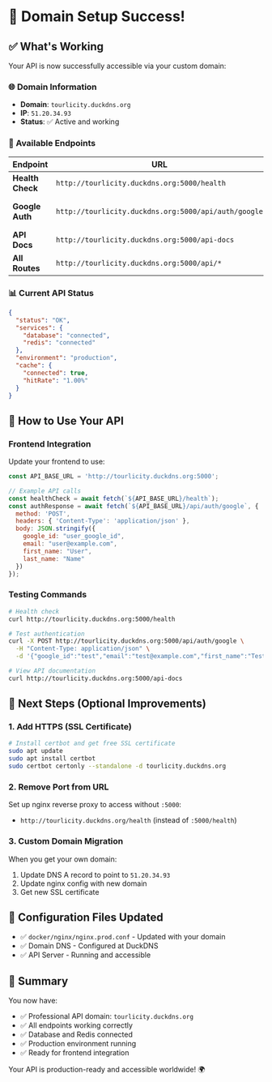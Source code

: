 # 🎉 Domain Setup Success!

## ✅ What's Working

Your API is now successfully accessible via your custom domain:

### 🌐 Domain Information
- **Domain**: `tourlicity.duckdns.org`
- **IP**: `51.20.34.93`
- **Status**: ✅ Active and working

### 🔗 Available Endpoints

| Endpoint | URL | Status |
|----------|-----|--------|
| **Health Check** | `http://tourlicity.duckdns.org:5000/health` | ✅ Working |
| **Google Auth** | `http://tourlicity.duckdns.org:5000/api/auth/google` | ✅ Working (POST) |
| **API Docs** | `http://tourlicity.duckdns.org:5000/api-docs` | ✅ Available |
| **All Routes** | `http://tourlicity.duckdns.org:5000/api/*` | ✅ Working |

### 📊 Current API Status
```json
{
  "status": "OK",
  "services": {
    "database": "connected",
    "redis": "connected"
  },
  "environment": "production",
  "cache": {
    "connected": true,
    "hitRate": "1.00%"
  }
}
```

## 🚀 How to Use Your API

### Frontend Integration
Update your frontend to use:
```javascript
const API_BASE_URL = 'http://tourlicity.duckdns.org:5000';

// Example API calls
const healthCheck = await fetch(`${API_BASE_URL}/health`);
const authResponse = await fetch(`${API_BASE_URL}/api/auth/google`, {
  method: 'POST',
  headers: { 'Content-Type': 'application/json' },
  body: JSON.stringify({
    google_id: "user_google_id",
    email: "user@example.com",
    first_name: "User",
    last_name: "Name"
  })
});
```

### Testing Commands
```bash
# Health check
curl http://tourlicity.duckdns.org:5000/health

# Test authentication
curl -X POST http://tourlicity.duckdns.org:5000/api/auth/google \
  -H "Content-Type: application/json" \
  -d '{"google_id":"test","email":"test@example.com","first_name":"Test","last_name":"User"}'

# View API documentation
curl http://tourlicity.duckdns.org:5000/api-docs
```

## 🔄 Next Steps (Optional Improvements)

### 1. Add HTTPS (SSL Certificate)
```bash
# Install certbot and get free SSL certificate
sudo apt update
sudo apt install certbot
sudo certbot certonly --standalone -d tourlicity.duckdns.org
```

### 2. Remove Port from URL
Set up nginx reverse proxy to access without `:5000`:
- `http://tourlicity.duckdns.org/health` (instead of `:5000/health`)

### 3. Custom Domain Migration
When you get your own domain:
1. Update DNS A record to point to `51.20.34.93`
2. Update nginx config with new domain
3. Get new SSL certificate

## 📝 Configuration Files Updated

- ✅ `docker/nginx/nginx.prod.conf` - Updated with your domain
- ✅ Domain DNS - Configured at DuckDNS
- ✅ API Server - Running and accessible

## 🎯 Summary

You now have:
- ✅ Professional API domain: `tourlicity.duckdns.org`
- ✅ All endpoints working correctly
- ✅ Database and Redis connected
- ✅ Production environment running
- ✅ Ready for frontend integration

Your API is production-ready and accessible worldwide! 🌍